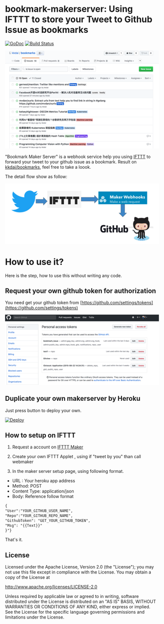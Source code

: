 bookmark-makerserver:  Using IFTTT to store your Tweet to Github Issue as bookmarks
==============

 [![GoDoc](https://godoc.org/github.com/kkdai/bookmark-makerserver?status.svg)](https://godoc.org/github.com/kkdai/bookmark-makerserver)  [![Build Status](https://travis-ci.org/kkdai/bookmark-makerserver.svg?branch=master)](https://travis-ci.org/kkdai/bookmark-makerserver)

![](images/bookmark.png)

"Bookmark Maker Server" is a webhook service help you using [IFTTT](https://ifttt.com) to forward your tweet to your github issue as a bookmark. Result on [kkdai/bookmarks](https://github.com/kkdai/bookmarks), feel free to take a loook.

The detail flow show as follow:

![](images/flow.png)


How to use it?
=============

Here is the step, how to use this without writing any code.

## Request your own github token for authorization

You need get your github token from [https://github.com/settings/tokens](https://github.com/settings/tokens)

![](images/github_token.png)



## Duplicate your own makerserver by Heroku

Just press button to deploy your own.

[![Deploy](https://www.herokucdn.com/deploy/button.svg)](https://heroku.com/deploy)


## How to setup on IFTTT 

1. Request a account on [IFTTT Maker](https://ifttt.com/maker)

2. Create your own IFTTT Applet , using if "tweet by you" than call webmaker

3. In the maker server setup page, using following format.

- URL :  Your heroku app address
- Method: POST
- Content Type: application/json
- Body: Reference follow format



```
{
"User":"YOUR_GITHUB_USER_NAME", 
"Repo":"YOUR_GITHUB_REPO_NAME", 
"GithubToken": "GET_YOUR_GITHUB_TOKEN", 
"Msg": "{{Text}}"
}"}
``` 

That's it.


License
---------------

Licensed under the Apache License, Version 2.0 (the "License");
you may not use this file except in compliance with the License.
You may obtain a copy of the License at

http://www.apache.org/licenses/LICENSE-2.0

Unless required by applicable law or agreed to in writing, software
distributed under the License is distributed on an "AS IS" BASIS,
WITHOUT WARRANTIES OR CONDITIONS OF ANY KIND, either express or implied.
See the License for the specific language governing permissions and
limitations under the License.

